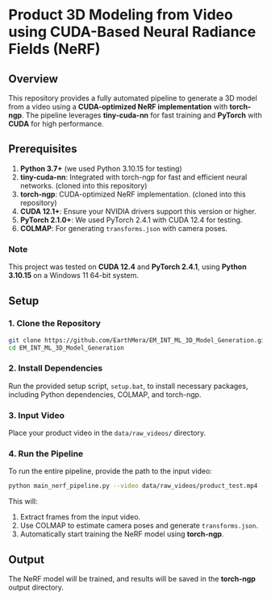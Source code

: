 # Product 3D Modeling from Video using CUDA-Based Neural Radiance Fields (NeRF)

## Overview
This repository provides a fully automated pipeline to generate a 3D model from a video using a **CUDA-optimized NeRF implementation** with **torch-ngp**. The pipeline leverages **tiny-cuda-nn** for fast training and **PyTorch** with **CUDA** for high performance.

## Prerequisites
1. **Python 3.7+** (we used Python 3.10.15 for testing)
2. **tiny-cuda-nn**: Integrated with torch-ngp for fast and efficient neural networks. (cloned into this repository)
3. **torch-ngp**: CUDA-optimized NeRF implementation. (cloned into this repository)
4. **CUDA 12.1+**: Ensure your NVIDIA drivers support this version or higher.
5. **PyTorch 2.1.0+**: We used PyTorch 2.4.1 with CUDA 12.4 for testing.
6. **COLMAP**: For generating `transforms.json` with camera poses.

### Note
This project was tested on **CUDA 12.4** and **PyTorch 2.4.1**, using **Python 3.10.15** on a Windows 11 64-bit system.

## Setup

### 1. Clone the Repository
```bash
git clone https://github.com/EarthMera/EM_INT_ML_3D_Model_Generation.git
cd EM_INT_ML_3D_Model_Generation
```

### 2. Install Dependencies
Run the provided setup script, ```setup.bat```, to install necessary packages, including Python dependencies, COLMAP, and torch-ngp.

### 3. Input Video
Place your product video in the ```data/raw_videos/``` directory.

### 4. Run the Pipeline
To run the entire pipeline, provide the path to the input video:
```bash
python main_nerf_pipeline.py --video data/raw_videos/product_test.mp4 --output data/
```

This will:

1. Extract frames from the input video.
2. Use COLMAP to estimate camera poses and generate ```transforms.json```.
3. Automatically start training the NeRF model using **torch-ngp**.

## Output
The NeRF model will be trained, and results will be saved in the **torch-ngp** output directory.

